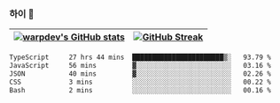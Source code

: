 
### 하이 👋
[![warpdev's GitHub stats](https://github-readme-stats.vercel.app/api?username=warpdev&show_icons=true&theme=vue-dark)](#) |[![GitHub Streak](https://github-readme-streak-stats.herokuapp.com/?user=warpdev&theme=dark)](#)
--- | --- |
<!--START_SECTION:waka-->

```txt
TypeScript     27 hrs 44 mins  ███████████████████████▒░   93.79 %
JavaScript     56 mins         ▓░░░░░░░░░░░░░░░░░░░░░░░░   03.16 %
JSON           40 mins         ▓░░░░░░░░░░░░░░░░░░░░░░░░   02.26 %
CSS            3 mins          ░░░░░░░░░░░░░░░░░░░░░░░░░   00.22 %
Bash           2 mins          ░░░░░░░░░░░░░░░░░░░░░░░░░   00.16 %
```

<!--END_SECTION:waka-->

<!--
**warpdev/warpdev** is a ✨ _special_ ✨ repository because its `README.md` (this file) appears on your GitHub profile.

Here are some ideas to get you started:

- 🔭 I’m currently working on ...
- 🌱 I’m currently learning ...
- 👯 I’m looking to collaborate on ...
- 🤔 I’m looking for help with ...
- 💬 Ask me about ...
- 📫 How to reach me: ...
- 😄 Pronouns: ...
- ⚡ Fun fact: ...
-->
